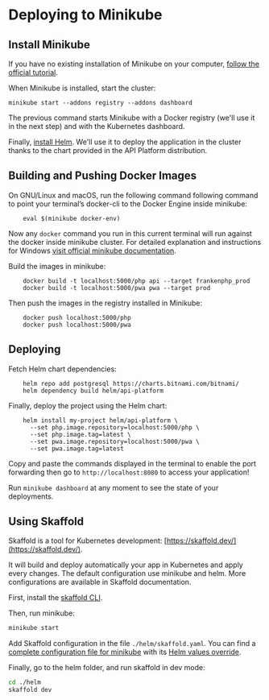 # Deploying to Minikube

## Install Minikube

If you have no existing installation of Minikube on your computer, [follow the official tutorial](https://minikube.sigs.k8s.io/docs/start/).

When Minikube is installed, start the cluster:

```console
minikube start --addons registry --addons dashboard
```

The previous command starts Minikube with a Docker registry (we'll use it in the next step) and with the Kubernetes dashboard.

Finally, [install Helm](https://helm.sh/docs/intro/install/). We'll use it to deploy the application in the cluster thanks to the chart provided in the API Platform distribution.

## Building and Pushing Docker Images

On GNU/Linux and macOS, run the following command following command to point your terminal’s docker-cli to the Docker Engine inside minikube:

```console
    eval $(minikube docker-env)
```

Now any `docker` command you run in this current terminal will run against the docker inside minikube cluster. For detailed explanation and instructions for Windows [visit official minikube documentation](https://minikube.sigs.k8s.io/docs/handbook/pushing/#1-pushing-directly-to-the-in-cluster-docker-daemon-docker-env).

Build the images in minikube:

```console
    docker build -t localhost:5000/php api --target frankenphp_prod
    docker build -t localhost:5000/pwa pwa --target prod
```
    
Then push the images in the registry installed in Minikube:

```console
    docker push localhost:5000/php
    docker push localhost:5000/pwa
```
    
## Deploying

Fetch Helm chart dependencies:

```console
    helm repo add postgresql https://charts.bitnami.com/bitnami/
    helm dependency build helm/api-platform
```
    
Finally, deploy the project using the Helm chart:

```console
    helm install my-project helm/api-platform \
      --set php.image.repository=localhost:5000/php \
      --set php.image.tag=latest \
      --set pwa.image.repository=localhost:5000/pwa \
      --set pwa.image.tag=latest
```

Copy and paste the commands displayed in the terminal to enable the port forwarding then go to `http://localhost:8080` to access your application!

Run `minikube dashboard` at any moment to see the state of your deployments.

## Using Skaffold

Skaffold is a tool for Kubernetes development: [https://skaffold.dev/](https://skaffold.dev/).

It will build and deploy automatically your app in Kubernetes and apply every changes. The default configuration use minikube and helm. More configurations are available in Skaffold documentation.

First, install the [skaffold CLI](https://skaffold.dev/docs/install/#standalone-binary).

Then, run minikube:

```bash
minikube start
```

Add Skaffold configuration in the file `./helm/skaffold.yaml`. You can find a [complete configuration file for minikube](https://github.com/api-platform/api-platform/blob/main/helm/skaffold.yaml) with its [Helm values override](https://github.com/api-platform/api-platform/blob/main/helm/skaffold-values.yaml).

Finally, go to the helm folder, and run skaffold in dev mode:

```bash
cd ./helm
skaffold dev
```
